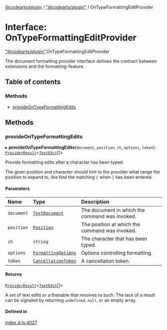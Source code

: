 [@codearts/plugin](../README.md) / ["@codearts/plugin"](../modules/_codearts_plugin_.md) / OnTypeFormattingEditProvider

# Interface: OnTypeFormattingEditProvider

["@codearts/plugin"](../modules/_codearts_plugin_.md).OnTypeFormattingEditProvider

The document formatting provider interface defines the contract between extensions and
the formatting-feature.

## Table of contents

### Methods

- [provideOnTypeFormattingEdits](codearts_plugin_.OnTypeFormattingEditProvider.md#provideontypeformattingedits)

## Methods

### provideOnTypeFormattingEdits

▸ **provideOnTypeFormattingEdits**(`document`, `position`, `ch`, `options`, `token`): [`ProviderResult`](../modules/_codearts_plugin_.md#providerresult)<[`TextEdit`](../classes/codearts_plugin_.TextEdit.md)[]\>

Provide formatting edits after a character has been typed.

The given position and character should hint to the provider
what range the position to expand to, like find the matching `{`
when `}` has been entered.

#### Parameters

| Name | Type | Description |
| :------ | :------ | :------ |
| `document` | [`TextDocument`](codearts_plugin_.TextDocument.md) | The document in which the command was invoked. |
| `position` | [`Position`](../classes/codearts_plugin_.Position.md) | The position at which the command was invoked. |
| `ch` | `string` | The character that has been typed. |
| `options` | [`FormattingOptions`](codearts_plugin_.FormattingOptions.md) | Options controlling formatting. |
| `token` | [`CancellationToken`](codearts_plugin_.CancellationToken.md) | A cancellation token. |

#### Returns

[`ProviderResult`](../modules/_codearts_plugin_.md#providerresult)<[`TextEdit`](../classes/codearts_plugin_.TextEdit.md)[]\>

A set of text edits or a thenable that resolves to such. The lack of a result can be
signaled by returning `undefined`, `null`, or an empty array.

#### Defined in

[index.d.ts:4027](https://github.com/shuyaqian/cloudide-plugin-api/blob/3fbdd11/index.d.ts#L4027)
